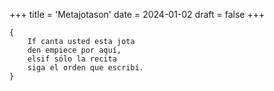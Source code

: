 +++
title = 'Metajotason'
date = 2024-01-02
draft = false
+++

	{
		If canta usted esta jota
		den empiece por aquí,
		elsif sólo la recita
		siga el orden que escribí.
	}
